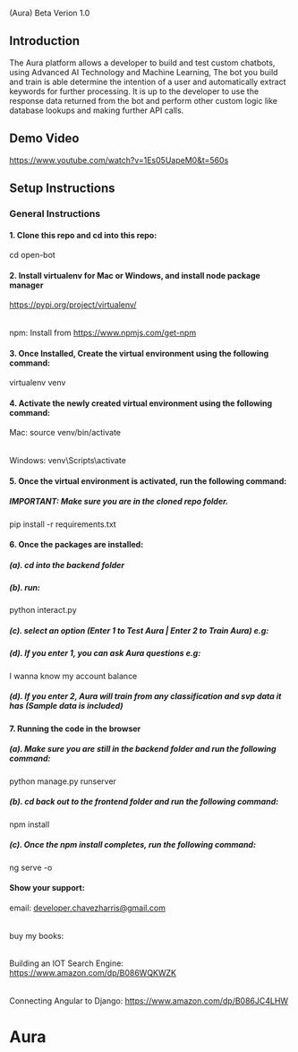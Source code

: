 (Aura) Beta Verion 1.0

## Introduction

The Aura platform allows a developer to build and test custom chatbots, using Advanced AI Technology and Machine Learning, The bot you build and train is able determine the intention of a user and automatically extract keywords for further processing. It is up to the developer to use the response data returned from the bot and perform other custom logic like database lookups and making further API calls.

## Demo Video

https://www.youtube.com/watch?v=1Es05UapeM0&t=560s

## Setup Instructions

### General Instructions
#### 1. Clone this repo and cd into this repo:
cd open-bot

#### 2. Install virtualenv for Mac or Windows, and install node package manager
https://pypi.org/project/virtualenv/
######
npm: Install from https://www.npmjs.com/get-npm

#### 3. Once Installed, Create the virtual environment using the following command:
virtualenv venv  

#### 4. Activate the newly created virtual environment using the following command:
Mac:
source venv/bin/activate
######
Windows:
venv\Scripts\activate

#### 5. Once the virtual environment is activated, run the following command:
##### IMPORTANT: Make sure you are in the cloned repo folder.
pip install -r requirements.txt

#### 6. Once the packages are installed:
##### (a). cd into the backend folder 
##### (b). run:
 python interact.py
##### (c). select an option (Enter 1 to Test Aura | Enter 2 to Train Aura) e.g: 
##### (d). If you enter 1, you can ask Aura questions e.g:
I wanna know my account balance 

##### (d). If you enter 2, Aura will train from any classification and svp data it has (Sample data is included)

#### 7. Running the code in the browser

##### (a). Make sure you are still in the backend folder and run the following command:
python manage.py runserver

##### (b). cd back out to the frontend folder and run the following command:
npm install

##### (c). Once the npm install completes, run the following command:
ng serve -o

#### Show your support:
email: developer.chavezharris@gmail.com
######
buy my books:
######
Building an IOT Search Engine: https://www.amazon.com/dp/B086WQKWZK
######
Connecting Angular to Django: https://www.amazon.com/dp/B086JC4LHW




# Aura
